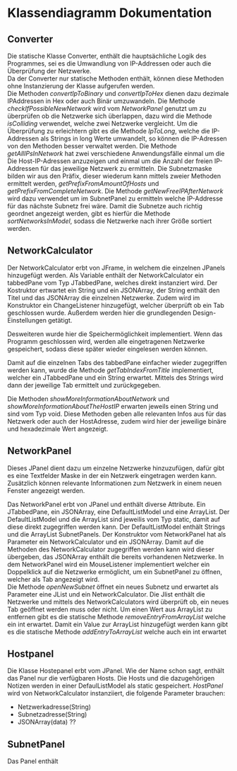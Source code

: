 # Klassendiagramm Dokumentation

## Converter
Die statische Klasse Converter, enthält die hauptsächliche Logik des Programmes, sei es die Umwandlung von IP-Addressen oder auch die Überprüfung der Netzwerke.  
Da der Converter nur statische Methoden enthält, können diese Methoden ohne Instanzierung der Klasse aufgerufen werden.  
Die Methoden *convertIpToBinary* und *convertIpToHex* dienen dazu dezimale IPAddressen in Hex oder auch Binär umzuwandeln.
Die Methode *checkIfPossibleNewNetwork* wird vom *NetworkPanel* genutzt um zu überprüfen ob die Netzwerke sich überlappen, dazu wird die Methode *isColliding* verwendet, welche zwei Netzwerke vergleicht. Um die Überprüfung zu erleichtern gibt es die Methode *IpToLong*, welche die IP-Addressen als Strings in long Werte umwandelt, so können die IP-Adressen von den Methoden besser verwaltet werden.
Die Methode *getAllIPsInNetwork* hat zwei verschiedene Anwendungsfälle einmal um die Die Host-IP-Adressen anzuzeigen und einmal um die Anzahl der freien IP-Addressen für das jeweilige Netzwerk zu ermitteln.
Die Subnetzmaske bilden wir aus den Präfix, dieser wiederum kann mittels zweier Methoden ermittelt werden, *getPrefixFromAmountOfHosts* und *getPrefixFromCompleteNetwork*.
Die Methode *getNewFreeIPAfterNetwork* wird dazu verwendet um im SubnetPanel zu ermitteln welche IP-Addresse für das nächste Subnetz frei wäre.
Damit die Subnetze auch richtig geordnet angezeigt werden, gibt es hierfür die Methode *sortNetworksInModel*, sodass die Netzwerke nach ihrer Größe sortiert werden.

## NetworkCalculator

Der NetworkCalculator erbt von JFrame, in welchem die einzelnen JPanels hinzugefügt werden.
Als Variable enthält der NetworkCalculator ein tabbedPane vom Typ JTabbedPane, welches direkt instanziert wird.
Der Kostruktor ertwartet ein String und ein JSONArray, der String enthält den Titel und das JSONArray die einzelnen Netzwerke. Zudem wird im Konstruktor ein ChangeListener hinzugefügt, welcher überprüft ob ein Tab geschlossen wurde.
Außerdem werden hier die grundlegenden Design-Einstellungen getätigt.

Desweiteren wurde hier die Speichermöglichkeit implementiert. Wenn das Programm geschlossen wird, werden alle eingetragenen Netzwerke gespeichert, sodass diese später wieder eingelesen werden können.

Damit auf die einzelnen Tabs des tabbedPane einfacher wieder zugegriffen werden kann, wurde die Methode *getTabIndexFromTitle* implementiert, welcher ein JTabbedPane und ein String erwartet. Mittels des Strings wird dann der jeweilige Tab ermittelt und zurückgegeben.

Die Methoden *showMoreInformationAboutNetwork* und *showMoreInformationAboutTheHostIP* erwarten jeweils einen String und sind vom Typ void. Diese Methoden geben alle relevanten Infos aus für das Netzwerk oder auch der HostAdresse, zudem wird hier der jeweilige binäre und hexadezimale Wert angezeigt.

## NetworkPanel

Dieses JPanel dient dazu um einzelne Netzwerke hinzuzufügen, dafür gibt es eine Textfelder Maske in der ein Netzwerk eingetragen werden kann. Zusätzlich können relevante Informationen zum Netzwerk in einem neuen Fenster angezeigt werden.

Das NetworkPanel erbt von JPanel und enthält diverse Attribute.
Ein JTabbedPane, ein JSONArray, eine DefaultListModel und eine ArrayList. Der DefaultListModel und die ArrayList sind jeweilis vom Typ static, damit auf diese direkt zugegriffen werden kann. Der DefaultListModel enthält Strings und die ArrayList SubnetPanels.
Der Konstruktor vom NetworkPanel hat als Parameter ein NetworkCalculator und ein JSONArray. Damit auf die Methoden des NetworkCalculator zugegriffen werden kann wird dieser übergeben, das JSONArray enthält die bereits vorhandenen Netzwerke. In dem NetworkPanel wird ein MouseListener implementiert welcher ein Doppelklick auf die Netzwerke ermöglicht, um ein SubnetPanel zu öffnen, welcher als Tab angezeigt wird.  
Die Methode *openNewSubnet* öffnet ein neues Subnetz und erwartet als Parameter eine JList und ein NetworkCalculator. Die Jlist enthält die Netzwerke und mittels des NetworkCalculators wird überprüft ob, ein neues Tab geöffnet werden muss oder nicht.
Um einen Wert aus ArrayList zu entfernen gibt es die statische Methode *removeEntryFromArrayList* welche ein int erwartet. Damit ein Value zur ArrayList hinzugefügt werden kann gibt es die statische Methode *addEntryToArrayList* welche auch ein int erwartet


## Hostpanel
Die Klasse Hostepanel erbt vom JPanel. Wie der Name schon sagt, enthält das Panel nur die verfügbaren Hosts.
Die Hosts und die dazugehörigen Notizen werden in einer DefaulListModel als static gespeichert.
*HostPanel* wird von NetworkCalculator instanziiert, die folgende Parameter brauchen:
  - Netzwerkadresse(String)
  - Subnetzadresse(String)
  - JSONArray(data) ??

 ## SubnetPanel
Das Panel enthält
